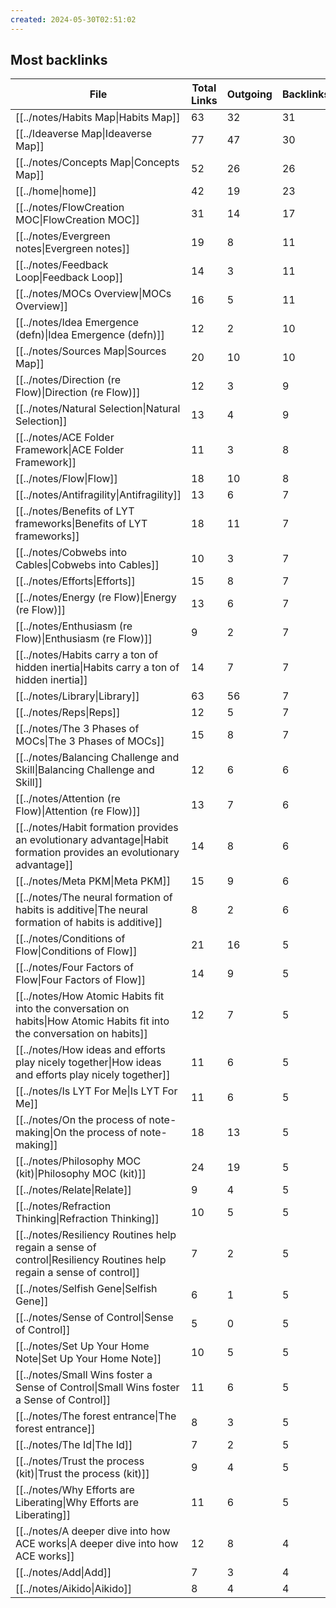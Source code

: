 ```yaml
---
created: 2024-05-30T02:51:02
---
```

## Most backlinks
| File                                                                                                                      | Total Links | Outgoing | Backlinks |
| ------------------------------------------------------------------------------------------------------------------------- | ----------- | -------- | --------- |
| [[../notes/Habits Map\|Habits Map]]                                                                                       | 63          | 32       | 31        |
| [[../Ideaverse Map\|Ideaverse Map]]                                                                                       | 77          | 47       | 30        |
| [[../notes/Concepts Map\|Concepts Map]]                                                                                   | 52          | 26       | 26        |
| [[../home\|home]]                                                                                                         | 42          | 19       | 23        |
| [[../notes/FlowCreation MOC\|FlowCreation MOC]]                                                                           | 31          | 14       | 17        |
| [[../notes/Evergreen notes\|Evergreen notes]]                                                                             | 19          | 8        | 11        |
| [[../notes/Feedback Loop\|Feedback Loop]]                                                                                 | 14          | 3        | 11        |
| [[../notes/MOCs Overview\|MOCs Overview]]                                                                                 | 16          | 5        | 11        |
| [[../notes/Idea Emergence (defn)\|Idea Emergence (defn)]]                                                                 | 12          | 2        | 10        |
| [[../notes/Sources Map\|Sources Map]]                                                                                     | 20          | 10       | 10        |
| [[../notes/Direction (re Flow)\|Direction (re Flow)]]                                                                     | 12          | 3        | 9         |
| [[../notes/Natural Selection\|Natural Selection]]                                                                         | 13          | 4        | 9         |
| [[../notes/ACE Folder Framework\|ACE Folder Framework]]                                                                   | 11          | 3        | 8         |
| [[../notes/Flow\|Flow]]                                                                                                   | 18          | 10       | 8         |
| [[../notes/Antifragility\|Antifragility]]                                                                                 | 13          | 6        | 7         |
| [[../notes/Benefits of LYT frameworks\|Benefits of LYT frameworks]]                                                       | 18          | 11       | 7         |
| [[../notes/Cobwebs into Cables\|Cobwebs into Cables]]                                                                     | 10          | 3        | 7         |
| [[../notes/Efforts\|Efforts]]                                                                                             | 15          | 8        | 7         |
| [[../notes/Energy (re Flow)\|Energy (re Flow)]]                                                                           | 13          | 6        | 7         |
| [[../notes/Enthusiasm (re Flow)\|Enthusiasm (re Flow)]]                                                                   | 9           | 2        | 7         |
| [[../notes/Habits carry a ton of hidden inertia\|Habits carry a ton of hidden inertia]]                                   | 14          | 7        | 7         |
| [[../notes/Library\|Library]]                                                                                             | 63          | 56       | 7         |
| [[../notes/Reps\|Reps]]                                                                                                   | 12          | 5        | 7         |
| [[../notes/The 3 Phases of MOCs\|The 3 Phases of MOCs]]                                                                   | 15          | 8        | 7         |
| [[../notes/Balancing Challenge and Skill\|Balancing Challenge and Skill]]                                                 | 12          | 6        | 6         |
| [[../notes/Attention (re Flow)\|Attention (re Flow)]]                                                                     | 13          | 7        | 6         |
| [[../notes/Habit formation provides an evolutionary advantage\|Habit formation provides an evolutionary advantage]]       | 14          | 8        | 6         |
| [[../notes/Meta PKM\|Meta PKM]]                                                                                           | 15          | 9        | 6         |
| [[../notes/The neural formation of habits is additive\|The neural formation of habits is additive]]                       | 8           | 2        | 6         |
| [[../notes/Conditions of Flow\|Conditions of Flow]]                                                                       | 21          | 16       | 5         |
| [[../notes/Four Factors of Flow\|Four Factors of Flow]]                                                                   | 14          | 9        | 5         |
| [[../notes/How Atomic Habits fit into the conversation on habits\|How Atomic Habits fit into the conversation on habits]] | 12          | 7        | 5         |
| [[../notes/How ideas and efforts play nicely together\|How ideas and efforts play nicely together]]                       | 11          | 6        | 5         |
| [[../notes/Is LYT For Me\|Is LYT For Me]]                                                                                 | 11          | 6        | 5         |
| [[../notes/On the process of note-making\|On the process of note-making]]                                                 | 18          | 13       | 5         |
| [[../notes/Philosophy MOC (kit)\|Philosophy MOC (kit)]]                                                                   | 24          | 19       | 5         |
| [[../notes/Relate\|Relate]]                                                                                               | 9           | 4        | 5         |
| [[../notes/Refraction Thinking\|Refraction Thinking]]                                                                     | 10          | 5        | 5         |
| [[../notes/Resiliency Routines help regain a sense of control\|Resiliency Routines help regain a sense of control]]       | 7           | 2        | 5         |
| [[../notes/Selfish Gene\|Selfish Gene]]                                                                                   | 6           | 1        | 5         |
| [[../notes/Sense of Control\|Sense of Control]]                                                                           | 5           | 0        | 5         |
| [[../notes/Set Up Your Home Note\|Set Up Your Home Note]]                                                                 | 10          | 5        | 5         |
| [[../notes/Small Wins foster a Sense of Control\|Small Wins foster a Sense of Control]]                                   | 11          | 6        | 5         |
| [[../notes/The forest entrance\|The forest entrance]]                                                                     | 8           | 3        | 5         |
| [[../notes/The Id\|The Id]]                                                                                               | 7           | 2        | 5         |
| [[../notes/Trust the process (kit)\|Trust the process (kit)]]                                                             | 9           | 4        | 5         |
| [[../notes/Why Efforts are Liberating\|Why Efforts are Liberating]]                                                       | 11          | 6        | 5         |
| [[../notes/A deeper dive into how ACE works\|A deeper dive into how ACE works]]                                           | 12          | 8        | 4         |
| [[../notes/Add\|Add]]                                                                                                     | 7           | 3        | 4         |
| [[../notes/Aikido\|Aikido]]                                                                                               | 8           | 4        | 4         |
